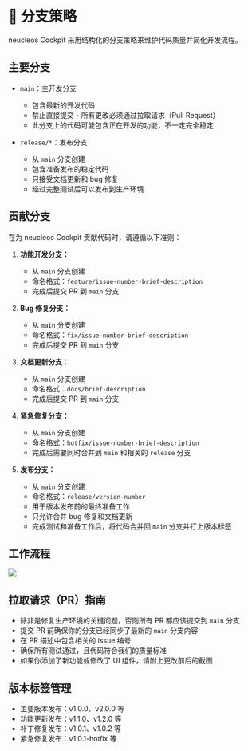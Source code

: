 # 🌿 分支策略

neucleos Cockpit 采用结构化的分支策略来维护代码质量并简化开发流程。

## 主要分支

- `main`：主开发分支
  - 包含最新的开发代码
  - 禁止直接提交 - 所有更改必须通过拉取请求（Pull Request）
  - 此分支上的代码可能包含正在开发的功能，不一定完全稳定

- `release/*`：发布分支
  - 从 `main` 分支创建
  - 包含准备发布的稳定代码
  - 只接受文档更新和 bug 修复
  - 经过完整测试后可以发布到生产环境

## 贡献分支

在为 neucleos Cockpit 贡献代码时，请遵循以下准则：

1. **功能开发分支：**
   - 从 `main` 分支创建
   - 命名格式：`feature/issue-number-brief-description`
   - 完成后提交 PR 到 `main` 分支

2. **Bug 修复分支：**
   - 从 `main` 分支创建
   - 命名格式：`fix/issue-number-brief-description`
   - 完成后提交 PR 到 `main` 分支

3. **文档更新分支：**
   - 从 `main` 分支创建
   - 命名格式：`docs/brief-description`
   - 完成后提交 PR 到 `main` 分支

4. **紧急修复分支：**
   - 从 `main` 分支创建
   - 命名格式：`hotfix/issue-number-brief-description`
   - 完成后需要同时合并到 `main` 和相关的 `release` 分支

5. **发布分支：**
   - 从 `main` 分支创建
   - 命名格式：`release/version-number`
   - 用于版本发布前的最终准备工作
   - 只允许合并 bug 修复和文档更新
   - 完成测试和准备工作后，将代码合并回 `main` 分支并打上版本标签

## 工作流程

![](https://github.com/user-attachments/assets/61db64a2-fab1-4a16-8253-0c64c9df1a63)

## 拉取请求（PR）指南

- 除非是修复生产环境的关键问题，否则所有 PR 都应该提交到 `main` 分支
- 提交 PR 前确保你的分支已经同步了最新的 `main` 分支内容
- 在 PR 描述中包含相关的 issue 编号
- 确保所有测试通过，且代码符合我们的质量标准
- 如果你添加了新功能或修改了 UI 组件，请附上更改前后的截图

## 版本标签管理

- 主要版本发布：v1.0.0、v2.0.0 等
- 功能更新发布：v1.1.0、v1.2.0 等
- 补丁修复发布：v1.0.1、v1.0.2 等
- 紧急修复发布：v1.0.1-hotfix 等
